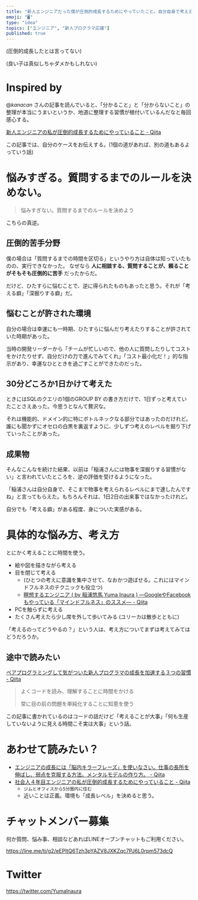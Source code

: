 ```yaml
---
title: "新人エンジニアだった僕が圧倒的成長するためにやっていたこと。自分自身で考える習慣をつける 「悩みのススメ」 。"
emoji: "🖥"
type: "idea"
topics: ["エンジニア", "新人プログラマ応援"]
published: true
---
```


(圧倒的成長したとは言ってない)

(良い子は真似しちゃダメかもしれない)

# Inspired by

@_kanacan_ さんの記事を読んでいると、「分かること」と「分からないこと」の整理が本当にうまいというか、地道に整理する習慣が根付いているんだなと毎回感心する。

[新人エンジニアの私が圧倒的成長するためにやっていること - Qiita](https://qiita.com/_kanacan_/items/d9d99e5bb0248584a6c5)

この記事では、自分のケースをお伝えする。(1個の道があれば、別の道もあるよっていう話)

# 悩みすぎる。質問するまでのルールを決めない。

>悩みすぎない。質問するまでのルールを決めよう

こちらの真逆。

## 圧倒的苦手分野

僕の場合は「質問するまでの時間を区切る」というやり方は自体は知っていたものの、実行できなかった。
なぜなら **人に相談する、質問することが、頼ることがそもそも圧倒的に苦手** だったからだ。

だけど、ひたすらに悩むことで、逆に得られたものもあったと思う。それが「考える癖」「深掘りする癖」だ。

## 悩むことが許された環境

自分の場合は幸運にも一時期、ひたすらに悩んだり考えたりすることが許されていた時期があった。

当時の開発リーダーから「チームが忙しいので、他の人に質問したりしてコストをかけたりせず、自分だけの力で進んでみてくれ」「コスト最小化だ！」的な指示があり、幸運なひとときを過ごすことができたのだった。

## 30分どころか1日かけて考えた

ときにはSQLのクエリの1個のGROUP BY の書き方だけで、1日ずっと考えていたことさえあった。今思うとなんて贅沢な。

それは機能的、ドメイン的に特にボトルネックなる部分ではあったのだけれど。誰にも聞かずにオセロの白黒を裏返すように、少しずつ考えのレベルを掘り下げていったことがあった。

## 成果物

そんなこんなを続けた結果、以前は「稲浦さんには物事を深掘りする習慣がない」と言われていたところを、逆の評価を受けるようになった。

「稲浦さんは自分自身で、そこまで物事を考えられるレベルにまで達したんですね」と言ってもらえた。もちろんそれは、1日2日の出来事ではなかったけれど。

自分でも「考える癖」がある程度、身についた実感がある。

# 具体的な悩み方、考え方

とにかく考えることに時間を使う。

- 絵や図を描きながら考える
- 目を閉じて考える
  - (ひとつの考えに意識を集中させて、なおかつ遊ばせる。これにはマインドフルネスのテクニックも役立つ)
  - [瞑想するエンジニア ( by 稲浦悠馬 Yuma Inaura ) —GoogleやFacebookもやっている「マインドフルネス」のススメ— - Qiita](https://qiita.com/YumaInaura/items/f1a55b0b342954224207)
- PCを触らずに考える
- たくさん考えたら少し席を外して歩いてみる (ユリーカは散歩とともに)


「考えるのってどうやるの？」という人は、考え方についてまずは考えてみてはどうだろうか。

## 途中で読みたい

[ペアプログラミングして気がついた新人プログラマの成長を加速する３つの習慣 - Qiita](https://qiita.com/KakkiiiiKyg/items/2d0920416a0e0187810d)

>よくコードを読み、理解することに時間をかける
>
>常に目の前の問題を単純化することに知恵を使う

この記事に書かれているのはコードの話だけど「考えることが大事」「何も生産していないように見える時間こそ実は大事」という話。

# あわせて読みたい？

- [エンジニアの成長には「脳内キラーフレーズ」を使いなさい。仕事の長所を伸ばし、弱点を克服する方法。メンタルモデルの作り方。 - Qiita](https://qiita.com/YumaInaura/items/1bcdd0ee4d331603a226)
- [社会人４年目エンジニアの私が圧倒的成長するためにやっていること - Qiita](https://qiita.com/k-boy/items/7f163525b4082f0738f7#_reference-3154bdd399546b9efca9)
  - `ジムとオフィスから5分圏内に住む`
  - 近いことは正義。環境も「成長レベル」を決めると思う。








<!-- Update From Qiita API -->

# チャットメンバー募集


何か質問、悩み事、相談などあればLINEオープンチャットもご利用ください。

https://line.me/ti/g2/eEPltQ6Tzh3pYAZV8JXKZqc7PJ6L0rpm573dcQ





# Twitter


https://twitter.com/YumaInaura


<!-- Update From Qiita API -->


